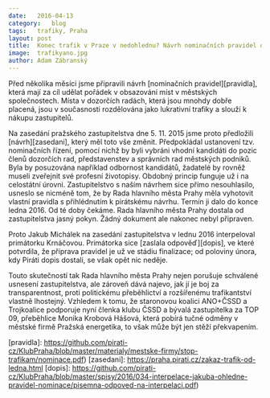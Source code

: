 ```yaml
---
date:	2016-04-13
category:	blog
tags:	trafiky, Praha
layout:	post
title:	Konec trafik v Praze v nedohlednu? Návrh nominačních pravidel od Pirátů pražská Rada ignoruje.
image:	trafikyano.jpg
author:	Adam Zábranský
---
```


Před několika měsíci jsme připravili návrh [nominačních pravidel][pravidla], která mají za cíl udělat pořádek v obsazování míst v městských společnostech. Místa v dozorčích radách, která jsou mnohdy dobře placená, jsou v současnosti rozdělována jako lukrativní trafiky a slouží k nákupu zastupitelů.

Na zasedání pražského zastupitelstva dne 5. 11. 2015 jsme proto předložili [návrh][zasedani], který měl toto vše změnit. Předpokládal ustanovení tzv. nominačních řízení, pomocí nichž by byli vybráni vhodní kandidáti do pozic členů dozorčích rad, představenstev a správních rad městských podniků. Byla by posuzována například odbornost kandidátů, žadatelé by rovněž museli zveřejnit své profesní životopisy. Obdobný princip funguje už i na celostátní úrovni. Zastupitelstvo s naším návrhem sice přímo nesouhlasilo, usneslo se nicméně tom, že by Rada hlavního města Prahy měla vyhotovit vlastní pravidla s přihlédnutím k pirátskému návrhu. Termín ji dalo do konce ledna 2016. Od té doby čekáme. Rada hlavního města Prahy dostala od zastupitelstva jasný pokyn. Žádný dokument ale nakonec nebyl připraven.

Proto Jakub Michálek na zasedání zastupitelstva v lednu 2016 interpeloval primátorku Krnáčovou. Primátorka sice [zaslala odpověď][dopis], ve které potvrdila, že příprava pravidel je už ve stádiu finalizace; od poloviny února, kdy Piráti dopis dostali, se však opět nic neděje.

Touto skutečností tak Rada hlavního města Prahy nejen porušuje schválené usnesení zastupitelstva, ale zároveň dává najevo, jak jí je boj za transparentnost, proti politickému přeběhlictví a rozšířenému trafikantství vlastně lhostejný. Vzhledem k tomu, že staronovou koalici ANO+ČSSD a Trojkoalice podporuje nyní členka klubu ČSSD a bývalá zastupitelka za TOP 09, přeběhlice Monika Krobová Hášová, která pobírá tučné odměny v městské firmě Pražská energetika, to však může být jen stěží překvapením. 

[pravidla]: https://github.com/pirati-cz/KlubPraha/blob/master/materialy/mestske-firmy/stop-trafikam/nominace.pdf)
[zasedani]: https://praha.pirati.cz/zakaz-trafik-od-ledna.html
[dopis]: https://github.com/pirati-cz/KlubPraha/blob/master/spisy/2016/034-interpelace-jakuba-ohledne-pravidel-nominace/pisemna-odpoved-na-interpelaci.pdf)



